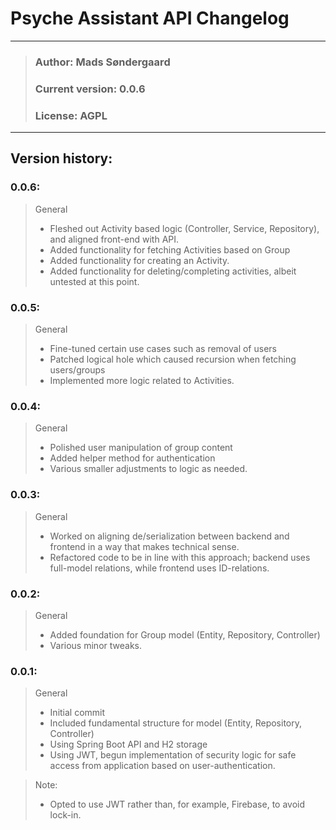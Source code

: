 # Psyche Assistant API Changelog
- - - 

> ### Author: Mads Søndergaard
> ### Current version: 0.0.6
> ### License: AGPL
- - -

## Version history:
### 0.0.6:
> General
> - Fleshed out Activity based logic (Controller, Service, Repository), and aligned front-end with API.
> - Added functionality for fetching Activities based on Group
> - Added functionality for creating an Activity.
> - Added functionality for deleting/completing activities, albeit untested at this point.

### 0.0.5:
> General
> - Fine-tuned certain use cases such as removal of users
> - Patched logical hole which caused recursion when fetching users/groups
> - Implemented more logic related to Activities.
 
### 0.0.4:
> General
> - Polished user manipulation of group content
> - Added helper method for authentication
> - Various smaller adjustments to logic as needed.

### 0.0.3:
> General
> - Worked on aligning de/serialization between backend and frontend in a way that makes technical sense.
> - Refactored code to be in line with this approach; backend uses full-model relations, while frontend uses ID-relations.

### 0.0.2:
> General
> - Added foundation for Group model (Entity, Repository, Controller)
> - Various minor tweaks.
 

### 0.0.1:
> General
> - Initial commit
> - Included fundamental structure for model (Entity, Repository, Controller)
> - Using Spring Boot API and H2 storage
> - Using JWT, begun implementation of security logic for safe access from application based on user-authentication.

> Note:
> - Opted to use JWT rather than, for example, Firebase, to avoid lock-in.